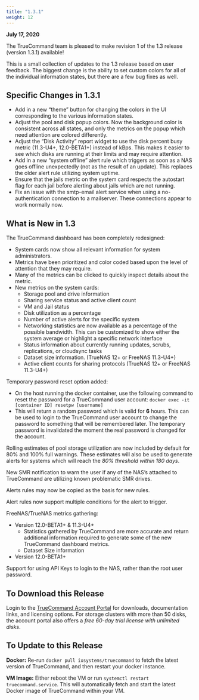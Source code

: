 ```yaml
---
title: "1.3.1"
weight: 12
---
```


**July 17, 2020**

The TrueCommand team is pleased to make revision 1 of the 1.3 release (version 1.3.1) available!

This is a small collection of updates to the 1.3 release based on user feedback.
The biggest change is the ability to set custom colors for all of the individual information states, but there are a few bug fixes as well.

## Specific Changes in 1.3.1

* Add in a new “theme” button for changing the colors in the UI corresponding to the various information states.
* Adjust the pool and disk popup colors. Now the background color is consistent across all states, and only the metrics on the popup which need attention are colored differently.
* Adjust the “Disk Activity” report widget to use the disk percent busy metric (11.3-U4+, 12.0-BETA1+) instead of kBps. This makes it easier to see which disks are running at their limits and may require attention.
* Add in a new “system offline” alert rule which triggers as soon as a NAS goes offline unexpectedly (not as the result of an update). This replaces the older alert rule utilizing system uptime.
* Ensure that the jails metric on the system card respects the autostart flag for each jail before alerting about jails which are not running.
* Fix an issue with the smtp-email alert service when using a no-authentication connection to a mailserver. These connections appear to work normally now.

## What is New in 1.3

The TrueCommand dashboard has been completely redesigned:

* System cards now show all relevant information for system administrators.
* Metrics have been prioritized and color coded based upon the level of attention that they may require.
* Many of the metrics can be clicked to quickly inspect details about the metric.
* New metrics on the system cards:
  * Storage pool and drive information
  * Sharing service status and active client count
  * VM and Jail status
  * Disk utilization as a percentage
  * Number of active alerts for the specific system
  * Networking statistics are now available as a percentage of the possible bandwidth. This can be customized to show either the system average or highlight a specific network interface
  * Status information about currently running updates, scrubs, replications, or cloudsync tasks
  * Dataset size information. (TrueNAS 12+ or FreeNAS 11.3-U4+)
  * Active client counts for sharing protocols (TrueNAS 12+ or FreeNAS 11.3-U4+)

Temporary password reset option added:

* On the host running the docker container, use the following command to reset the password for a TrueCommand user account: `docker exec -it [container ID] resetpw [username] `
* This will return a random password which is valid for **6** hours.
  This can be used to login to the TrueCommand user account to change the password to something that will be remembered later.
  The temporary password is invalidated the moment the real password is changed for the account.

Rolling estimates of pool storage utilization are now included by default for 80% and 100% full warnings.
These estimates will also be used to generate alerts for systems which will reach the *80% threshold within 180 days*.

New SMR notification to warn the user if any of the NAS’s attached to TrueCommand are utilizing known problematic SMR drives.

Alerts rules may now be copied as the basis for new rules.

Alert rules now support multiple conditions for the alert to trigger.

FreeNAS/TrueNAS metrics gathering:
* Version 12.0-BETA1+ & 11.3-U4+
  * Statistics gathered by TrueCommand are more accurate and return additional information required to generate some of the new TrueCommand dashboard metrics.
  * Dataset Size information
* Version 12.0-BETA1+

Support for using API Keys to login to the NAS, rather than the root user password.
 
## To Download this Release

Login to the [TrueCommand Account Portal](https://portal.ixsystems.com) for downloads, documentation links, and licensing options.
For storage clusters with more than 50 disks, the account portal also offers a *free 60-day trial license with unlimited disks*.

## To Update to this Release

**Docker:** Re-run `docker pull ixsystems/truecommand` to fetch the latest version of TrueCommand, and then restart your docker instance.

**VM Image:** Either reboot the VM or run `systemctl restart truecommand.service`.
This will automatically fetch and start the latest Docker image of TrueCommand within your VM.
